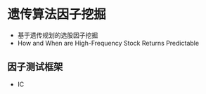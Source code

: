 # 遗传算法因子挖掘
* 基于遗传规划的选股因子挖掘
* How and When are High-Frequency Stock Returns Predictable
## 因子测试框架
* IC
